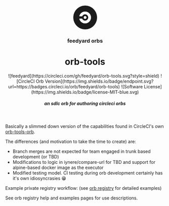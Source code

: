 <div align="center">
	<p>
		<img alt="CircleCI Logo" src="https://raw.githubusercontent.com/ThoughtWorks-DPS/di-circleci-remote-docker/master/img/circle-circleci.svg?sanitize=true" width="75" />
	</p>
  <h3>feedyard orbs</h3>
  <h1>orb-tools</h1>
  ![feedyard](https://circleci.com/gh/feedyard/orb-tools.svg?style=shield) ![CircleCI Orb Version](https://img.shields.io/badge/endpoint.svg?url=https://badges.circleci.io/orb/feedyard/orb-tools)  ![Software License](https://img.shields.io/badge/license-MIT-blue.svg)  
  <h5>an sdlc orb for authoring circleci orbs</h5>
</div>
<br />

Basically a slimmed down version of the capabilities found in CircleCI's own [orb-tools-orb](https://github.com/CircleCI-Public/orb-tools-orb).  

The differences (and motivation to take the time to create) are:

* Branch merges are not expected for team engaged in trunk based development (or TBD)
* Modifications to logic in iynere/compare-url for TBD and support for alpine-based docker image as the executor
* Modified testing model. CI testing during orb development certainly has it's own idiosyncrasies :grin:

Example private registry workflow: (see [orb registry](https://circleci.com/orbs/registry/orb/feedyard/executor-tools) for detailed examples)

See orb registry help and examples pages for use descriptions.
